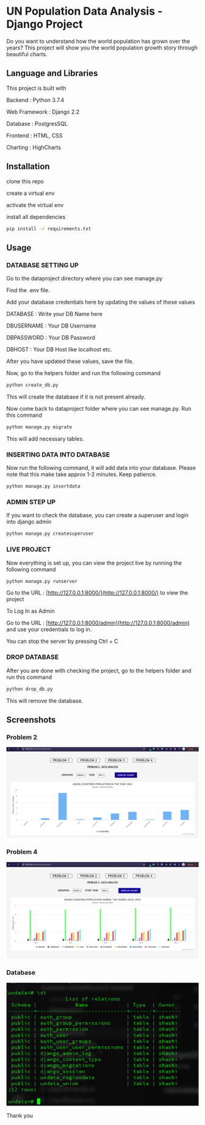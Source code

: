 # UN Population Data Analysis - Django Project

Do you want to understand how the world population has grown over the years? This project will show you the world population growth story through beautiful charts.

## Language and Libraries

This project is built with

Backend : Python 3.7.4

Web Framework : Django 2.2

Database : PostgresSQL

Frontend : HTML, CSS

Charting : HighCharts

## Installation

clone this repo

create a virtual env

activate the virtual env

install all dependencies

```bash
pip install -r requirements.txt
```

## Usage

### DATABASE SETTING UP

Go to the dataproject directory where you can see manage.py

Find the .env file.

Add your database credentials here by updating the values of these values

DATABASE : Write your DB Name here

DBUSERNAME : Your DB Username

DBPASSWORD : Your DB Password

DBHOST : Your DB Host like localhost etc.

After you have updated these values, save the file.

Now, go to the helpers folder and run the following command

```bash
python create_db.py
```

This will create the database if it is not present already.

Now come back to dataproject folder where you can see manage.py. Run this command

```bash
python manage.py migrate
```

This will add necessary tables.

### INSERTING DATA INTO DATABASE

Now run the following command, it will add data into your database. Please note that this make take approx 1-2 minutes. Keep patience.

```bash
python manage.py insertdata
```

### ADMIN STEP UP

If you want to check the database, you can create a superuser and login into django admin

```bash
python manage.py createsuperuser
```

### LIVE PROJECT

Now everything is set up, you can view the project live by running the following command

```bash
python manage.py runserver
```

Go to the URL : [http://127.0.0.1:8000/](http://127.0.0.1:8000/) to view the project

To Log In as Admin

Go to the URL : [http://127.0.0.1:8000/admin](http://127.0.0.1:8000/admin) and use your credentials to log in.

You can stop the server by pressing Ctrl + C

### DROP DATABASE

After you are done with checking the project, go to the helpers folder and run this command

```bash
python drop_db.py
```

This will remove the database.

## Screenshots

### Problem 2

![Problem 2](screenshots/problem_2.png?raw=true "Problem 2")

### Problem 4

![Problem 4](screenshots/problem_1.png?raw=true "Problem 4")

### Database

![Database](screenshots/database.png?raw=true "Database")

Thank you
